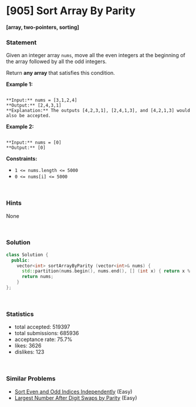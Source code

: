 # [905] Sort Array By Parity

**[array, two-pointers, sorting]**

### Statement

Given an integer array `nums`, move all the even integers at the beginning of the array followed by all the odd integers.

Return **any array** that satisfies this condition.


**Example 1:**

```

**Input:** nums = [3,1,2,4]
**Output:** [2,4,3,1]
**Explanation:** The outputs [4,2,3,1], [2,4,1,3], and [4,2,1,3] would also be accepted.

```

**Example 2:**

```

**Input:** nums = [0]
**Output:** [0]

```

**Constraints:**
* `1 <= nums.length <= 5000`
* `0 <= nums[i] <= 5000`


<br>

### Hints

None

<br>

### Solution

```cpp
class Solution {
  public:
    vector<int> sortArrayByParity (vector<int>& nums) {
      std::partition(nums.begin(), nums.end(), [] (int x) { return x % 2 == 0; });
      return nums;
    }
};
```

<br>

### Statistics

- total accepted: 519397
- total submissions: 685936
- acceptance rate: 75.7%
- likes: 3626
- dislikes: 123

<br>

### Similar Problems

- [Sort Even and Odd Indices Independently](https://leetcode.com/problems/sort-even-and-odd-indices-independently) (Easy)
- [Largest Number After Digit Swaps by Parity](https://leetcode.com/problems/largest-number-after-digit-swaps-by-parity) (Easy)
